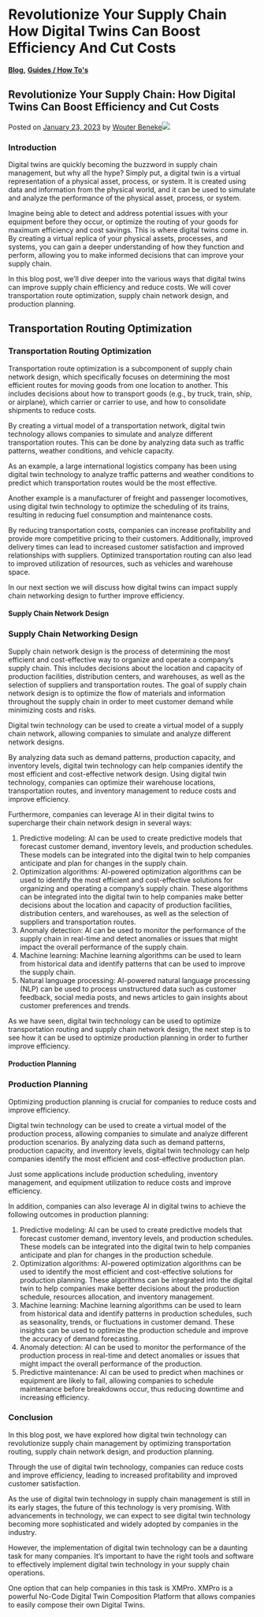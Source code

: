 # Revolutionize Your Supply Chain How Digital Twins Can Boost Efficiency And Cut Costs

[**Blog**](https://xmpro.com/category/blog/)**,** [**Guides / How To's**](https://xmpro.com/category/blog/guides-how-tos/)

## Revolutionize Your Supply Chain: How Digital Twins Can Boost Efficiency and Cut Costs

Posted on [January 23, 2023](https://xmpro.com/revolutionize-your-supply-chain-how-digital-twins-can-boost-efficiency-and-cut-costs/) by [Wouter Beneke](https://xmpro.com/author/wbeneke/)![](https://xmpro.com/wp-content/uploads/2023/01/V2\_Revolutionize-Your-Supply-Chain-Digital-Twins-1024x596.jpg)

### Introduction

Digital twins are quickly becoming the buzzword in supply chain management, but why all the hype? Simply put, a digital twin is a virtual representation of a physical asset, process, or system. It is created using data and information from the physical world, and it can be used to simulate and analyze the performance of the physical asset, process, or system.

Imagine being able to detect and address potential issues with your equipment before they occur, or optimize the routing of your goods for maximum efficiency and cost savings. This is where digital twins come in. By creating a virtual replica of your physical assets, processes, and systems, you can gain a deeper understanding of how they function and perform, allowing you to make informed decisions that can improve your supply chain.

In this blog post, we’ll dive deeper into the various ways that digital twins can improve supply chain efficiency and reduce costs. We will cover transportation route optimization, supply chain network design, and production planning.

## Transportation Routing Optimization

### Transportation Routing Optimization

Transportation route optimization is a subcomponent of supply chain network design, which specifically focuses on determining the most efficient routes for moving goods from one location to another. This includes decisions about how to transport goods (e.g., by truck, train, ship, or airplane), which carrier or carrier to use, and how to consolidate shipments to reduce costs.

By creating a virtual model of a transportation network, digital twin technology allows companies to simulate and analyze different transportation routes. This can be done by analyzing data such as traffic patterns, weather conditions, and vehicle capacity.&#x20;

As an example, a large international logistics company has been using digital twin technology to analyze traffic patterns and weather conditions to predict which transportation routes would be the most effective.&#x20;

Another example is a manufacturer of freight and passenger locomotives, using digital twin technology to optimize the scheduling of its trains, resulting in reducing fuel consumption and maintenance costs.

By reducing transportation costs, companies can increase profitability and provide more competitive pricing to their customers. Additionally, improved delivery times can lead to increased customer satisfaction and improved relationships with suppliers. Optimized transportation routing can also lead to improved utilization of resources, such as vehicles and warehouse space.

In our next section we will discuss how digital twins can impact supply chain networking design to further improve efficiency.

#### Supply Chain Network Design

### Supply Chain Networking Design

Supply chain network design is the process of determining the most efficient and cost-effective way to organize and operate a company’s supply chain. This includes decisions about the location and capacity of production facilities, distribution centers, and warehouses, as well as the selection of suppliers and transportation routes. The goal of supply chain network design is to optimize the flow of materials and information throughout the supply chain in order to meet customer demand while minimizing costs and risks.

Digital twin technology can be used to create a virtual model of a supply chain network, allowing companies to simulate and analyze different network designs.

By analyzing data such as demand patterns, production capacity, and inventory levels, digital twin technology can help companies identify the most efficient and cost-effective network design. Using digital twin technology, companies can optimize their warehouse locations, transportation routes, and inventory management to reduce costs and improve efficiency.

Furthermore, companies can leverage AI in their digital twins to supercharge their chain network design in several ways:

1. Predictive modeling: AI can be used to create predictive models that forecast customer demand, inventory levels, and production schedules. These models can be integrated into the digital twin to help companies anticipate and plan for changes in the supply chain.
2. Optimization algorithms: AI-powered optimization algorithms can be used to identify the most efficient and cost-effective solutions for organizing and operating a company’s supply chain. These algorithms can be integrated into the digital twin to help companies make better decisions about the location and capacity of production facilities, distribution centers, and warehouses, as well as the selection of suppliers and transportation routes.
3. Anomaly detection: AI can be used to monitor the performance of the supply chain in real-time and detect anomalies or issues that might impact the overall performance of the supply chain.
4. Machine learning: Machine learning algorithms can be used to learn from historical data and identify patterns that can be used to improve the supply chain.
5. Natural language processing: AI-powered natural language processing (NLP) can be used to process unstructured data such as customer feedback, social media posts, and news articles to gain insights about customer preferences and trends.

As we have seen, digital twin technology can be used to optimize transportation routing and supply chain network design, the next step is to see how it can be used to optimize production planning in order to further improve efficiency.

#### Production Planning

### Production Planning

Optimizing production planning is crucial for companies to reduce costs and improve efficiency.

Digital twin technology can be used to create a virtual model of the production process, allowing companies to simulate and analyze different production scenarios. By analyzing data such as demand patterns, production capacity, and inventory levels, digital twin technology can help companies identify the most efficient and cost-effective production plan.

Just some applications include production scheduling, inventory management, and equipment utilization to reduce costs and improve efficiency.&#x20;

In addition, companies can also leverage AI in digital twins to achieve the following outcomes in production planning:&#x20;

1. Predictive modeling: AI can be used to create predictive models that forecast customer demand, inventory levels, and production schedules. These models can be integrated into the digital twin to help companies anticipate and plan for changes in the production schedule.
2. Optimization algorithms: AI-powered optimization algorithms can be used to identify the most efficient and cost-effective solutions for production planning. These algorithms can be integrated into the digital twin to help companies make better decisions about the production schedule, resources allocation, and inventory management.
3. Machine learning: Machine learning algorithms can be used to learn from historical data and identify patterns in production schedules, such as seasonality, trends, or fluctuations in customer demand. These insights can be used to optimize the production schedule and improve the accuracy of demand forecasting.
4. Anomaly detection: AI can be used to monitor the performance of the production process in real-time and detect anomalies or issues that might impact the overall performance of the production.
5. Predictive maintenance: AI can be used to predict when machines or equipment are likely to fail, allowing companies to schedule maintenance before breakdowns occur, thus reducing downtime and increasing efficiency.

&#x20;

### Conclusion

In this blog post, we have explored how digital twin technology can revolutionize supply chain management by optimizing transportation routing, supply chain network design, and production planning.

Through the use of digital twin technology, companies can reduce costs and improve efficiency, leading to increased profitability and improved customer satisfaction.

As the use of digital twin technology in supply chain management is still in its early stages, the future of this technology is very promising. With advancements in technology, we can expect to see digital twin technology becoming more sophisticated and widely adopted by companies in the industry.

However, the implementation of digital twin technology can be a daunting task for many companies. It’s important to have the right tools and software to effectively implement digital twin technology in your supply chain operations.

One option that can help companies in this task is XMPro. XMPro is a powerful No-Code Digital Twin Composition Platform that allows companies to easily compose their own Digital Twins.


